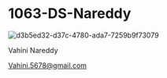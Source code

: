 #  1063-DS-Nareddy

![d3b5ed32-d37c-4780-ada7-7259b9f73079](https://cloud.githubusercontent.com/assets/25214126/22092744/e0630ac6-ddc5-11e6-8268-4be3b1bb42c6.jpg)

Vahini Nareddy

Vahini.5678@gmail.com
